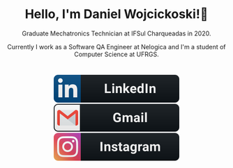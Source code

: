 <h1 align="center"> Hello, I'm Daniel Wojcickoski!👋</h1>

<p align="center">Graduate Mechatronics Technician at IFSul Charqueadas in 2020.</p> 
<p align="center">Currently I work as a Software QA Engineer at Nelogica and I'm a student of Computer Science at UFRGS.</p>

<h1 align="center"></h1>

<div align="center">
  <a href="https://www.linkedin.com/in/wdenieu/">
    <img src="src/images/linkedin.svg" alt="linkedin">
  </a>
  
  <a href="mailto:wdenieu@gmail.com">
    <img src="src/images/gmail.svg" alt="gmail">
  </a>

  <a href="https://www.instagram.com/wdenieu/">
    <img src="src/images/instagram.svg" alt="instagram">
  </a>
</div>
